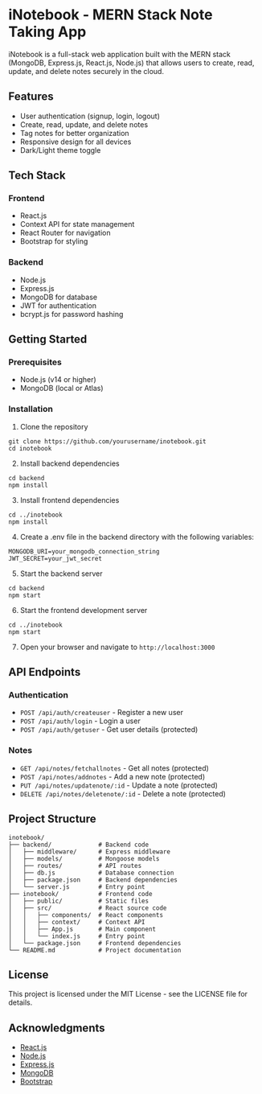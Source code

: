 # iNotebook - MERN Stack Note Taking App

iNotebook is a full-stack web application built with the MERN stack (MongoDB, Express.js, React.js, Node.js) that allows users to create, read, update, and delete notes securely in the cloud.

## Features

- User authentication (signup, login, logout)
- Create, read, update, and delete notes
- Tag notes for better organization
- Responsive design for all devices
- Dark/Light theme toggle

## Tech Stack

### Frontend
- React.js
- Context API for state management
- React Router for navigation
- Bootstrap for styling

### Backend
- Node.js
- Express.js
- MongoDB for database
- JWT for authentication
- bcrypt.js for password hashing

## Getting Started

### Prerequisites
- Node.js (v14 or higher)
- MongoDB (local or Atlas)

### Installation

1. Clone the repository
```
git clone https://github.com/yourusername/inotebook.git
cd inotebook
```

2. Install backend dependencies
```
cd backend
npm install
```

3. Install frontend dependencies
```
cd ../inotebook
npm install
```

4. Create a .env file in the backend directory with the following variables:
```
MONGODB_URI=your_mongodb_connection_string
JWT_SECRET=your_jwt_secret
```

5. Start the backend server
```
cd backend
npm start
```

6. Start the frontend development server
```
cd ../inotebook
npm start
```

7. Open your browser and navigate to `http://localhost:3000`

## API Endpoints

### Authentication
- `POST /api/auth/createuser` - Register a new user
- `POST /api/auth/login` - Login a user
- `POST /api/auth/getuser` - Get user details (protected)

### Notes
- `GET /api/notes/fetchallnotes` - Get all notes (protected)
- `POST /api/notes/addnotes` - Add a new note (protected)
- `PUT /api/notes/updatenote/:id` - Update a note (protected)
- `DELETE /api/notes/deletenote/:id` - Delete a note (protected)

## Project Structure

```
inotebook/
├── backend/             # Backend code
│   ├── middleware/      # Express middleware
│   ├── models/          # Mongoose models
│   ├── routes/          # API routes
│   ├── db.js            # Database connection
│   ├── package.json     # Backend dependencies
│   └── server.js        # Entry point
├── inotebook/           # Frontend code
│   ├── public/          # Static files
│   ├── src/             # React source code
│   │   ├── components/  # React components
│   │   ├── context/     # Context API
│   │   ├── App.js       # Main component
│   │   └── index.js     # Entry point
│   └── package.json     # Frontend dependencies
└── README.md            # Project documentation
```

## License

This project is licensed under the MIT License - see the LICENSE file for details.

## Acknowledgments

- [React.js](https://reactjs.org/)
- [Node.js](https://nodejs.org/)
- [Express.js](https://expressjs.com/)
- [MongoDB](https://www.mongodb.com/)
- [Bootstrap](https://getbootstrap.com/)